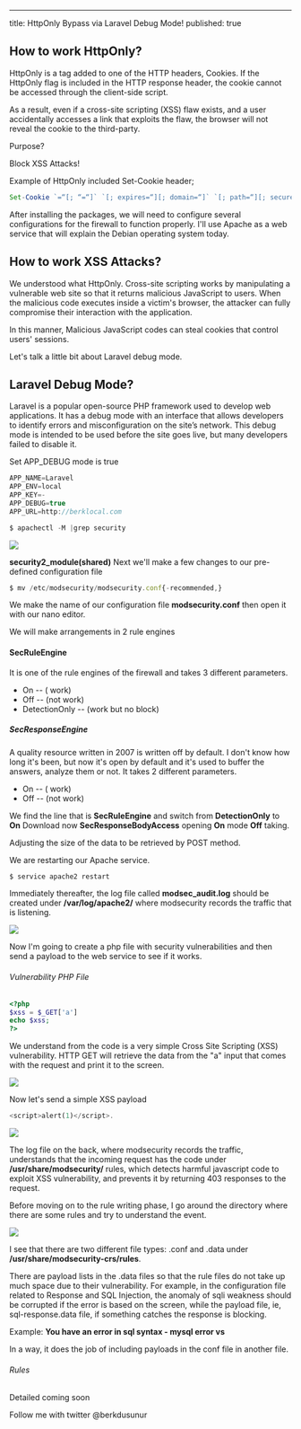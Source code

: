 ---
title: HttpOnly Bypass via Laravel Debug Mode!
published: true
## [](#header-3)How to work HttpOnly? 

HttpOnly is a tag added to one of the HTTP headers, Cookies. If the HttpOnly flag is included in the HTTP response header, the cookie cannot be accessed through the client-side script.  

As a result, even if a cross-site scripting (XSS) flaw exists, and a user accidentally accesses a link that exploits the flaw, the browser will not reveal the cookie to the third-party.

Purpose?

Block XSS Attacks!

Example of HttpOnly included Set-Cookie header;

```js
Set-Cookie `=“[; “=“]` `[; expires=“][; domain=“]` `[; path=“][; secure][; HttpOnly]`
```
After installing the packages, we will need to configure several configurations for the firewall to function properly. I'll use Apache as a web service that will explain the Debian operating system today.

## [](#header-3)How to work XSS Attacks? 

We understood what HttpOnly. Cross-site scripting works by manipulating a vulnerable web site so that it returns malicious JavaScript to users. When the malicious code executes inside a victim's browser, the attacker can fully compromise their interaction with the application.

In this manner, Malicious JavaScript codes can steal cookies that control users' sessions.

Let's talk a little bit about Laravel debug mode.

## [](#header-3)Laravel Debug Mode?

Laravel is a popular open-source PHP framework used to develop web applications. It has a debug mode with an interface that allows developers to identify errors and misconfiguration on the site’s network. This debug mode is intended to be used before the site goes live, but many developers failed to disable it.

Set APP_DEBUG mode is true

```js
APP_NAME=Laravel
APP_ENV=local
APP_KEY=-
APP_DEBUG=true
APP_URL=http://berklocal.com
```


```js
$ apachectl -M |grep security 
```
![](https://2.bp.blogspot.com/-01JmGsc3Pvw/XAUMkRj_YqI/AAAAAAAAA2c/ZBvgUnAK2_cJ2OYK8e3IBxAf7wf_vHcXACLcBGAs/s1600/Ekran%2BResmi%2B2018-12-03%2B13.59.13.png)

**security2_module(shared)** Next we'll make a few changes to our pre-defined configuration file

```js
$ mv /etc/modsecurity/modsecurity.conf{-recommended,}
```
We make the name of our configuration file **modsecurity.conf** then open it with our nano editor.

We will make arrangements in 2 rule engines

#### [](#header-3)SecRuleEngine

It is one of the rule engines of the firewall and takes 3 different parameters.

* On  -- ( work)
* Off -- (not work)
* DetectionOnly -- (work but no block)

##### [](#header-3)SecResponseEngine

A quality resource written in 2007 is written off by default. I don't know how long it's been, but now it's open by default and it's used to buffer the answers, analyze them or not. It takes 2 different parameters.


* On  -- ( work)
* Off -- (not work)

We find the line that is **SecRuleEngine** and switch from **DetectionOnly** to **On**
Download now **SecResponseBodyAccess** opening **On** mode **Off** taking.

Adjusting the size of the data to be retrieved by POST method.

We are restarting our Apache service.


```js
$ service apache2 restart
```

Immediately thereafter, the log file called **modsec_audit.log** should be created under **/var/log/apache2/** where modsecurity records the traffic that is listening.

![](https://1.bp.blogspot.com/-8JHg7YdIQl8/XAUSG02pwAI/AAAAAAAAA2o/IjzoMENkixgbLTKK8dQJA4karzO_HvA2ACLcBGAs/s1600/Ekran%2BResmi%2B2018-12-03%2B14.22.48.png)

Now I'm going to create a php file with security vulnerabilities and then send a payload to the web service to see if it works.

###### [](#header-4)Vulnerability PHP File

```php
<?php 
$xss = $_GET['a'] 
echo $xss; 
?>
```
We understand from the code is a very simple Cross Site Scripting (XSS) vulnerability. HTTP GET will retrieve the data from the "a" input that comes with the request and print it to the screen.

![](https://4.bp.blogspot.com/-gBaFiQ3GE90/XAUUZ3c5j5I/AAAAAAAAA20/4Nx6qPrPiSwEKnX0X2igtkisxAre_pBogCLcBGAs/s1600/Ekran%2BResmi%2B2018-12-03%2B14.32.44.png)

Now let's send a simple XSS payload 

```php
<script>alert(1)</script>.
```


![](https://3.bp.blogspot.com/-lf_Ry_yI_TI/XAUVAmzKmhI/AAAAAAAAA28/vVgk2szOv3Q6Tq65azKZ4E-dHXeh0qklQCLcBGAs/s1600/Ekran%2BResmi%2B2018-12-03%2B14.35.19.png)

The log file on the back, where modsecurity records the traffic, understands that the incoming request has the code under **/usr/share/modsecurity/** rules, which detects harmful javascript code to exploit XSS vulnerability, and prevents it by returning 403 responses to the request.

Before moving on to the rule writing phase, I go around the directory where there are some rules and try to understand the event.

![](https://1.bp.blogspot.com/-5ZGrONY-KDY/XAUXBlXmjXI/AAAAAAAAA3I/LA74_Pv6XpgS2SyEvj7ajaWjpBEs6wBOgCLcBGAs/s1600/Ekran%2BResmi%2B2018-12-03%2B14.43.45.png)

I see that there are two different file types: .conf and .data under **/usr/share/modsecurity-crs/rules**.

There are payload lists in the .data files so that the rule files do not take up much space due to their vulnerability. For example, in the configuration file related to Response and SQL Injection, the anomaly of sqli weakness should be corrupted if the error is based on the screen, while the payload file, ie, sql-response.data file, if something catches the response is blocking.

Example: **You have an error in sql syntax - mysql error vs**

In a way, it does the job of including payloads in the conf file in another file.

###### [](#header-2)Rules

Detailed coming soon

Follow me with twitter @berkdusunur
